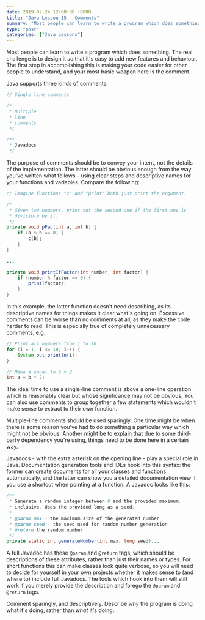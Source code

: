 ```yaml
---
date: 2019-07-24 12:00:00 +0000
title: "Java Lesson 15 - Comments"
summary: "Most people can learn to write a program which does something. The real challenge is to design it so that it's easy to add new features and behaviour. The first step in accomplishing this is making your code easier for other people to understand, and your most basic weapon here is the comment."
type: "post"
categories: ["Java Lessons"]
---
```


Most people can learn to write a program which does something. The real challenge is to design it so that it's easy to add new features and behaviour. The first step in accomplishing this is making your code easier for other people to understand, and your most basic weapon here is the comment.

Java supports three kinds of comments:

```java
// Single line comments

/*
 * Multiple
 * line
 * comments
 */

/**
 * Javadocs
 */
 ```

The purpose of comments should be to convey your intent, not the details of the implementation. The latter should be obvious enough from the way you've written what follows - using clear steps and descriptive names for your functions and variables. Compare the following:

```java
// Imagine functions "c" and "print" both just print the argument.

/*
 * Given two numbers, print out the second one if the first one is
 * divisible by it.
 */
private void pFac(int a, int b) {
    if (a % b == 0) {
        c(b);
    }
}

...

private void printIfFactor(int number, int factor) {
    if (number % factor == 0) {
        print(factor);
    }
}
```

In this example, the latter function doesn't need describing, as its descriptive names for things makes it clear what's going on. Excessive comments can be worse than no comments at all, as they make the code harder to read. This is especially true of completely unnecessary comments, e.g.:

```java
// Print all numbers from 1 to 10
for (i = 1; i <= 10; i++) {
    System.out.println(i);
}

// Make a equal to b x 2
int a = b * 2;
```

The ideal time to use a single-line comment is above a one-line operation which is reasonably clear but whose significance may not be obvious. You can also use comments to group together a few statements which wouldn't make sense to extract to their own function.

Multiple-line comments should be used sparingly. One time might be when there is some reason you've had to do something a particular way which might not be obvious. Another might be to explain that due to some third-party dependency you're using, things need to be done here in a certain way.

Javadocs - with the extra asterisk on the opening line - play a special role in Java. Documentation generation tools and IDEs hook into this syntax: the former can create documents for all your classes and functions automatically, and the latter can show you a detailed documentation view if you use a shortcut when pointing at a function. A Javadoc looks like this:

```java
/**
 * Generate a random integer between 0 and the provided maximum,
 * inclusive. Uses the provided long as a seed.
 *
 * @param max - the maximum size of the generated number
 * @param seed - the seed used for random number generation
 * @return the random number
 */
private static int generateNumber(int max, long seed)...
```

A full Javadoc has these `@param` and `@return` tags, which should be descriptions of these attributes, rather than just their names or types. For short functions this can make classes look quite verbose, so you will need to decide for yourself in your own projects whether it makes sense to (and where to) include full Javadocs. The tools which hook into them will still work if you merely provide the description and forego the `@param` and `@return` tags.

Comment sparingly, and descriptively. Describe *why* the program is doing what it's doing, rather than *what* it's doing.
